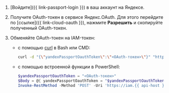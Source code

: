 1. [Войдите]({{ link-passport-login }}) в ваш аккаунт на Яндексе.
2. Получите OAuth-токен в сервисе Яндекс.OAuth. Для этого перейдите по [ссылке]({{ link-cloud-oauth }}), нажмите **Разрешить** и скопируйте полученный OAuth-токен.
3. Обменяйте OAuth-токен на IAM-токен:

    * с помощью [curl](https://curl.haxx.se) в Bash или CMD:

        ```bash
        curl -d "{\"yandexPassportOauthToken\":\"<OAuth-токен>\"}" "https://iam.{{ api-host }}/iam/v1/tokens"
        ```
    * с помощью встроенной функции в PowerShell:

        ```powershell
        $yandexPassportOauthToken = "<OAuth-токен>"
        $Body = @{ yandexPassportOauthToken = "$yandexPassportOauthToken" } | ConvertTo-Json -Compress
        Invoke-RestMethod -Method 'POST' -Uri 'https://iam.{{ api-host }}/iam/v1/tokens' -Body $Body -ContentType 'Application/json' | Select-Object -ExpandProperty iamToken
        ```